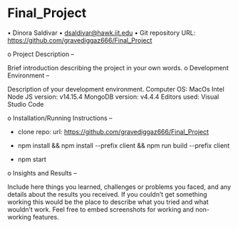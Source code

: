 # Final_Project
• Dinora Saldivar
• dsaldivar@hawk.iit.edu
• Git repository URL: https://github.com/gravediggaz666/Final_Project



o Project Description – 

Brief introduction describing the project in your own
words.
o Development Environment –

Description of your development environment.
 Computer OS: MacOs Intel
 Node JS version: v14.15.4
 MongoDB version: v4.4.4
 Editors used: Visual Studio Code


o Installation/Running Instructions – 
 
 - clone repo: url: https://github.com/gravediggaz666/Final_Project

- npm install && npm install --prefix client && npm run build --prefix client

- npm start
  
  

o Insights and Results – 

Include here things you learned, challenges or problems
you faced, and any details about the results you received. If you couldn’t get
something working this would be the place to describe what you tried and what
wouldn’t work. Feel free to embed screenshots for working and non-working
features.